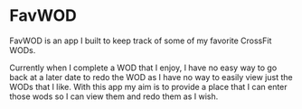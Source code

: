 # FavWOD 
FavWOD is an app I built to keep track of some of my favorite CrossFit WODs. 

Currently when I complete a WOD that I enjoy, I have no easy way to go back at a later date to redo the WOD as I have no way to easily view just the WODs that I like. With this app my aim is to provide a place that I can enter those wods so I can view them and redo them as I wish.